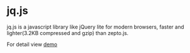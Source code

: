 # jq.js
jq.js is a javascript library like jQuery lite for modern browsers, faster and lighter(3.2KB compressed and gzip) than zepto.js.

For detail view [demo](http://soneway.github.io/jq/example/dist/)
